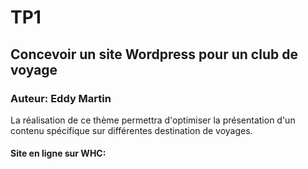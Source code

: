 # TP1

## Concevoir un site Wordpress pour un club de voyage

### Auteur: Eddy Martin

La réalisation de ce thème permettra d'optimiser la présentation d'un contenu spécifique sur différentes destination de voyages.

#### Site en ligne sur WHC:
